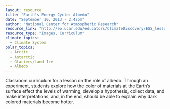 ```yaml
---
layout: resource
title: "Earth's Energy Cycle: Albedo"
date: "September 10, 2013 - 2:42pm"
author: "National Center for Atmospheric Research"
resource_link: "http://eo.ucar.edu/educators/ClimateDiscovery/ESS_lesson4_10.19.05.pdf"
resource_type: "Images, Curriculum"
climate_topics:
  - Climate System
polar_topics:
  - Arctic
  - Antarctic
  - Glaciers/Land Ice
  - Albedo
---
```


Classroom curriculum for a lesson on the role of albedo.  Through an experiment, students explore how the color of materials at the Earth’s surface effect the levels of warming, develop a hypothesis, collect data, and make interpretations, and, in the end, should be able to explain why dark colored materials become hotter.